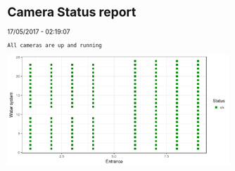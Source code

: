 Camera Status report
================
17/05/2017 - 02:19:07

    All cameras are up and running

![](camreport_files/figure-markdown_github/unnamed-chunk-2-1.png)
